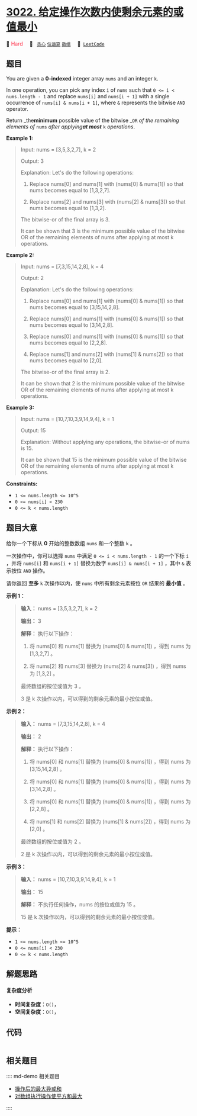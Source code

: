 # [3022. 给定操作次数内使剩余元素的或值最小](https://leetcode.com/problems/minimize-or-of-remaining-elements-using-operations)

🔴 <font color=#ff334b>Hard</font>&emsp; 🔖&ensp; [`贪心`](/leetcode/outline/tag/greedy.md) [`位运算`](/leetcode/outline/tag/bit-manipulation.md) [`数组`](/leetcode/outline/tag/array.md)&emsp; 🔗&ensp;[`LeetCode`](https://leetcode.com/problems/minimize-or-of-remaining-elements-using-operations)


## 题目

You are given a **0-indexed** integer array `nums` and an integer `k`.

In one operation, you can pick any index `i` of `nums` such that `0 <= i <
nums.length - 1` and replace `nums[i]` and `nums[i + 1]` with a single
occurrence of `nums[i] & nums[i + 1]`, where `&` represents the bitwise `AND`
operator.

Return _the**minimum** possible value of the bitwise _`OR` _of the remaining
elements of_ `nums` _after applying**at most**_ `k` _operations_.



**Example 1:**

> Input: nums = [3,5,3,2,7], k = 2
> 
> Output: 3
> 
> Explanation: Let's do the following operations:
> 
> 1. Replace nums[0] and nums[1] with (nums[0] & nums[1]) so that nums becomes equal to [1,3,2,7].
> 
> 2. Replace nums[2] and nums[3] with (nums[2] & nums[3]) so that nums becomes equal to [1,3,2].
> 
> The bitwise-or of the final array is 3.
> 
> It can be shown that 3 is the minimum possible value of the bitwise OR of the remaining elements of nums after applying at most k operations.

**Example 2:**

> Input: nums = [7,3,15,14,2,8], k = 4
> 
> Output: 2
> 
> Explanation: Let's do the following operations:
> 
> 1. Replace nums[0] and nums[1] with (nums[0] & nums[1]) so that nums becomes equal to [3,15,14,2,8]. 
> 
> 2. Replace nums[0] and nums[1] with (nums[0] & nums[1]) so that nums becomes equal to [3,14,2,8].
> 
> 3. Replace nums[0] and nums[1] with (nums[0] & nums[1]) so that nums becomes equal to [2,2,8].
> 
> 4. Replace nums[1] and nums[2] with (nums[1] & nums[2]) so that nums becomes equal to [2,0].
> 
> The bitwise-or of the final array is 2.
> 
> It can be shown that 2 is the minimum possible value of the bitwise OR of the remaining elements of nums after applying at most k operations.

**Example 3:**

> Input: nums = [10,7,10,3,9,14,9,4], k = 1
> 
> Output: 15
> 
> Explanation: Without applying any operations, the bitwise-or of nums is 15.
> 
> It can be shown that 15 is the minimum possible value of the bitwise OR of the remaining elements of nums after applying at most k operations.

**Constraints:**

  * `1 <= nums.length <= 10^5`
  * `0 <= nums[i] < 230`
  * `0 <= k < nums.length`


## 题目大意

给你一个下标从 **0**  开始的整数数组 `nums` 和一个整数 `k` 。

一次操作中，你可以选择 `nums` 中满足 `0 <= i < nums.length - 1` 的一个下标 `i` ，并将 `nums[i]` 和
`nums[i + 1]` 替换为数字 `nums[i] & nums[i + 1]` ，其中 `&` 表示按位 `AND` 操作。

请你返回 **至多**  `k` 次操作以内，使 `nums` 中所有剩余元素按位 `OR` 结果的 **最小值**  。



**示例 1：**

> 
> 
> 
> 
> 
> **输入：** nums = [3,5,3,2,7], k = 2
> 
> **输出：** 3
> 
> **解释：** 执行以下操作：
> 
> 1. 将 nums[0] 和 nums[1] 替换为 (nums[0] & nums[1]) ，得到 nums 为 [1,3,2,7] 。
> 
> 2. 将 nums[2] 和 nums[3] 替换为 (nums[2] & nums[3]) ，得到 nums 为 [1,3,2] 。
> 
> 最终数组的按位或值为 3 。
> 
> 3 是 k 次操作以内，可以得到的剩余元素的最小按位或值。

**示例 2：**

> 
> 
> 
> 
> 
> **输入：** nums = [7,3,15,14,2,8], k = 4
> 
> **输出：** 2
> 
> **解释：** 执行以下操作：
> 
> 1. 将 nums[0] 和 nums[1] 替换为 (nums[0] & nums[1]) ，得到 nums 为 [3,15,14,2,8] 。
> 
> 2. 将 nums[0] 和 nums[1] 替换为 (nums[0] & nums[1]) ，得到 nums 为 [3,14,2,8] 。
> 
> 3. 将 nums[0] 和 nums[1] 替换为 (nums[0] & nums[1]) ，得到 nums 为 [2,2,8] 。
> 
> 4. 将 nums[1] 和 nums[2] 替换为 (nums[1] & nums[2]) ，得到 nums 为 [2,0] 。
> 
> 最终数组的按位或值为 2 。
> 
> 2 是 k 次操作以内，可以得到的剩余元素的最小按位或值。
> 
> 

**示例 3：**

> 
> 
> 
> 
> 
> **输入：** nums = [10,7,10,3,9,14,9,4], k = 1
> 
> **输出：** 15
> 
> **解释：** 不执行任何操作，nums 的按位或值为 15 。
> 
> 15 是 k 次操作以内，可以得到的剩余元素的最小按位或值。
> 
> 



**提示：**

  * `1 <= nums.length <= 10^5`
  * `0 <= nums[i] < 230`
  * `0 <= k < nums.length`


## 解题思路

#### 复杂度分析

- **时间复杂度**：`O()`，
- **空间复杂度**：`O()`，

## 代码

```javascript

```

## 相关题目

:::: md-demo 相关题目
- [操作后的最大异或和](https://leetcode.com/problems/maximum-xor-after-operations)
- [对数组执行操作使平方和最大](https://leetcode.com/problems/apply-operations-on-array-to-maximize-sum-of-squares)

::::
